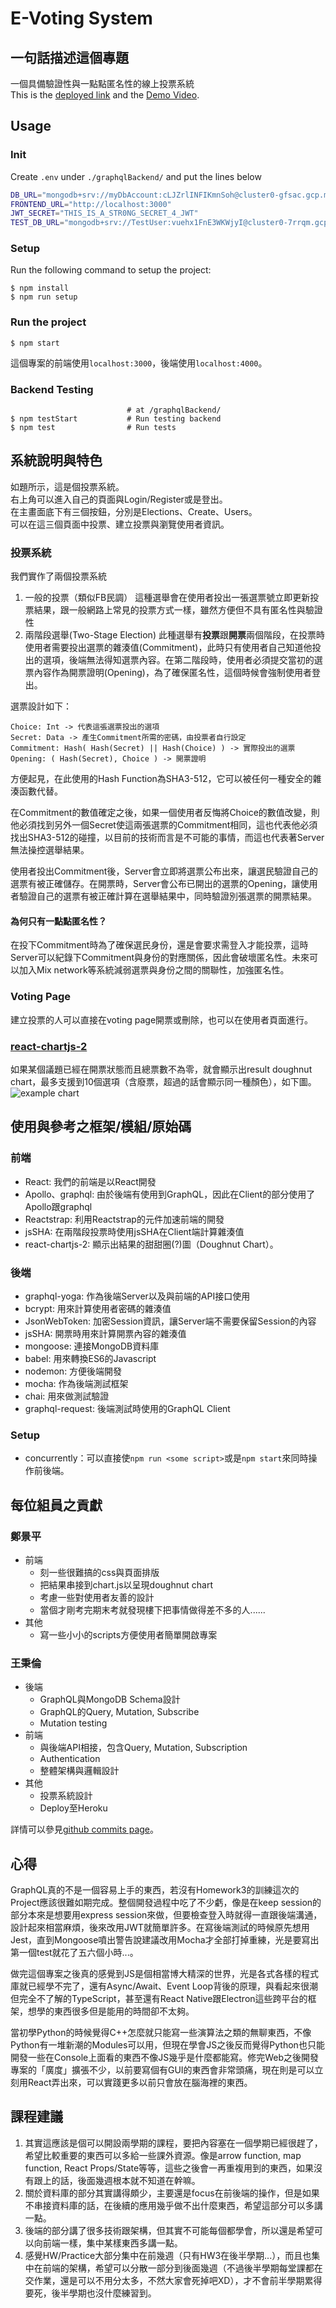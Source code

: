 # E-Voting System

## 一句話描述這個專題
一個具備驗證性與一點點匿名性的線上投票系統  
This is the [deployed link](https://e-voting-web-final.herokuapp.com) and the [Demo Video](https://youtu.be/C88RrEIAiXk).

## Usage

### Init

Create `.env` under `./graphqlBackend/` and put the lines below

```bash
DB_URL="mongodb+srv://myDbAccount:cLJZrlINFIKmnSoh@cluster0-gfsac.gcp.mongodb.net/test?retryWrites=true&w=majority"
FRONTEND_URL="http://localhost:3000"
JWT_SECRET="THIS_IS_A_STR0NG_SECRET_4_JWT"
TEST_DB_URL="mongodb+srv://TestUser:vuehx1FnE3WKWjyI@cluster0-7rrqm.gcp.mongodb.net/test?retryWrites=true&w=majority"
```

### Setup
Run the following command to setup the project:  

```
$ npm install   
$ npm run setup  
```  

### Run the project

```
$ npm start
```

這個專案的前端使用`localhost:3000`，後端使用`localhost:4000`。

### Backend Testing

```
                          # at /graphqlBackend/
$ npm testStart           # Run testing backend
$ npm test                # Run tests
```

## 系統說明與特色
如題所示，這是個投票系統。  
右上角可以進入自己的頁面與Login/Register或是登出。  
在主畫面底下有三個按鈕，分別是Elections、Create、Users。  
可以在這三個頁面中投票、建立投票與瀏覽使用者資訊。

### 投票系統
我們實作了兩個投票系統
1. 一般的投票（類似FB民調）
    這種選舉會在使用者投出一張選票號立即更新投票結果，跟一般網路上常見的投票方式一樣，雖然方便但不具有匿名性與驗證性
2. 兩階段選舉(Two-Stage Election)
    此種選舉有**投票**跟**開票**兩個階段，在投票時使用者需要投出選票的雜湊值(Commitment)，此時只有使用者自己知道他投出的選項，後端無法得知選票內容。在第二階段時，使用者必須提交當初的選票內容作為開票證明(Opening)，為了確保匿名性，這個時候會強制使用者登出。

選票設計如下：
```
Choice: Int -> 代表這張選票投出的選項
Secret: Data -> 產生Commitment所需的密碼，由投票者自行設定
Commitment: Hash( Hash(Secret) || Hash(Choice) ) -> 實際投出的選票
Opening: ( Hash(Secret), Choice ) -> 開票證明
```
方便起見，在此使用的Hash Function為SHA3-512，它可以被任何一種安全的雜湊函數代替。

在Commitment的數值確定之後，如果一個使用者反悔將Choice的數值改變，則他必須找到另外一個Secret使這兩張選票的Commitment相同，這也代表他必須找出SHA3-512的碰撞，以目前的技術而言是不可能的事情，而這也代表著Server無法操控選舉結果。

使用者投出Commitment後，Server會立即將選票公布出來，讓選民驗證自己的選票有被正確儲存。在開票時，Server會公布已開出的選票的Opening，讓使用者驗證自己的選票有被正確計算在選舉結果中，同時驗證別張選票的開票結果。

#### 為何只有一點點匿名性？

在投下Commitment時為了確保選民身份，還是會要求需登入才能投票，這時Server可以紀錄下Commitment與身份的對應關係，因此會破壞匿名性。未來可以加入Mix network等系統減弱選票與身份之間的關聯性，加強匿名性。

### Voting Page
建立投票的人可以直接在voting page開票或刪除，也可以在使用者頁面進行。  

### [react-chartjs-2](https://github.com/jerairrest/react-chartjs-2)
如果某個議題已經在開票狀態而且總票數不為零，就會顯示出result doughnut chart，最多支援到10個選項（含廢票，超過的話會顯示同一種顏色），如下圖。  
![example chart](https://imgur.com/0NcjcjP.png)

## 使用與參考之框架/模組/原始碼

### 前端
- React: 我們的前端是以React開發
- Apollo、graphql: 由於後端有使用到GraphQL，因此在Client的部分使用了Apollo跟graphql
- Reactstrap: 利用Reactstrap的元件加速前端的開發
- jsSHA: 在兩階段投票時使用jsSHA在Client端計算雜湊值
- react-chartjs-2: 顯示出結果的甜甜圈(?)圖（Doughnut Chart）。

### 後端
- graphql-yoga: 作為後端Server以及與前端的API接口使用
- bcrypt: 用來計算使用者密碼的雜湊值
- JsonWebToken: 加密Session資訊，讓Server端不需要保留Session的內容
- jsSHA: 開票時用來計算開票內容的雜湊值
- mongoose: 連接MongoDB資料庫
- babel: 用來轉換ES6的Javascript
- nodemon: 方便後端開發
- mocha: 作為後端測試框架
- chai: 用來做測試驗證
- graphql-request: 後端測試時使用的GraphQL Client

### Setup
- concurrently：可以直接使`npm run <some script>`或是`npm start`來同時操作前後端。

## 每位組員之貢獻

### 鄭景平

- 前端
	- 刻一些很難搞的css與頁面排版
	- 把結果串接到chart.js以呈現doughnut chart
	- 考慮一些對使用者友善的設計
	- 當個才剛考完期末考就發現樓下把事情做得差不多的人...... 
- 其他
	- 寫一些小小的scripts方便使用者簡單開啟專案

### 王秉倫

- 後端
  - GraphQL與MongoDB Schema設計
  - GraphQL的Query, Mutation, Subscribe
  - Mutation testing
- 前端
  - 與後端API相接，包含Query, Mutation, Subscription
  - Authentication
  - 整體架構與邏輯設計
- 其他
  - 投票系統設計
  - Deploy至Heroku


詳情可以參見[github commits page](https://github.com/JP-Cheng/voteNTUSC/commits/master)。

## 心得

GraphQL真的不是一個容易上手的東西，若沒有Homework3的訓練這次的Project應該很難如期完成。整個開發過程中吃了不少虧，像是在keep session的部分本來是想要用express session來做，但要檢查登入時就得一直跟後端溝通，設計起來相當麻煩，後來改用JWT就簡單許多。在寫後端測試的時候原先想用Jest，直到Mongoose噴出警告說建議改用Mocha才全部打掉重練，光是要寫出第一個test就花了五六個小時...。

做完這個專案之後真的感覺到JS是個相當博大精深的世界，光是各式各樣的程式庫就已經學不完了，還有Async/Await、Event Loop背後的原理，與看起來很潮但完全不了解的TypeScript，甚至還有React Native跟Electron這些跨平台的框架，想學的東西很多但是能用的時間卻不太夠。

當初學Python的時候覺得C++怎麼就只能寫一些演算法之類的無聊東西，不像Python有一堆新潮的Modules可以用，但現在學會JS之後反而覺得Python也只能開發一些在Console上面看的東西不像JS幾乎是什麼都能寫。修完Web之後開發專案的「廣度」擴張不少，以前要寫個有GUI的東西會非常頭痛，現在則是可以立刻用React弄出來，可以實踐更多以前只會放在腦海裡的東西。

## 課程建議

1. 其實這應該是個可以開設兩學期的課程，要把內容塞在一個學期已經很趕了，希望比較重要的東西可以多給一些課外資源。像是arrow function, map function, React Props/State等等，這些之後會一再重複用到的東西，如果沒有跟上的話，後面幾週根本就不知道在幹嘛。  
2. 關於資料庫的部分其實講得頗少，主要還是focus在前後端的操作，但是如果不串接資料庫的話，在後續的應用幾乎做不出什麼東西，希望這部分可以多講一點。  
3. 後端的部分講了很多技術跟架構，但其實不可能每個都學會，所以還是希望可以向前端一樣，集中某樣東西多講一點。  
4. 感覺HW/Practice大部分集中在前幾週（只有HW3在後半學期...），而且也集中在前端的架構，希望可以分散一部分到後面幾週（不過後半學期每堂課都在交作業，還是可以不用分太多，不然大家會死掉吧XD），才不會前半學期累得要死，後半學期也沒什麼練習到。  
